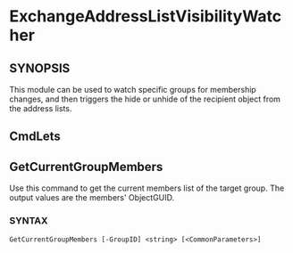 # ExchangeAddressListVisibilityWatcher
 
## SYNOPSIS
This module can be used to watch specific groups for membership changes, and then triggers the hide or unhide of the recipient object from the address lists.

## CmdLets

## GetCurrentGroupMembers
Use this command to get the current members list of the target group.
The output values are the members' ObjectGUID.

### SYNTAX
```
GetCurrentGroupMembers [-GroupID] <string> [<CommonParameters>]

